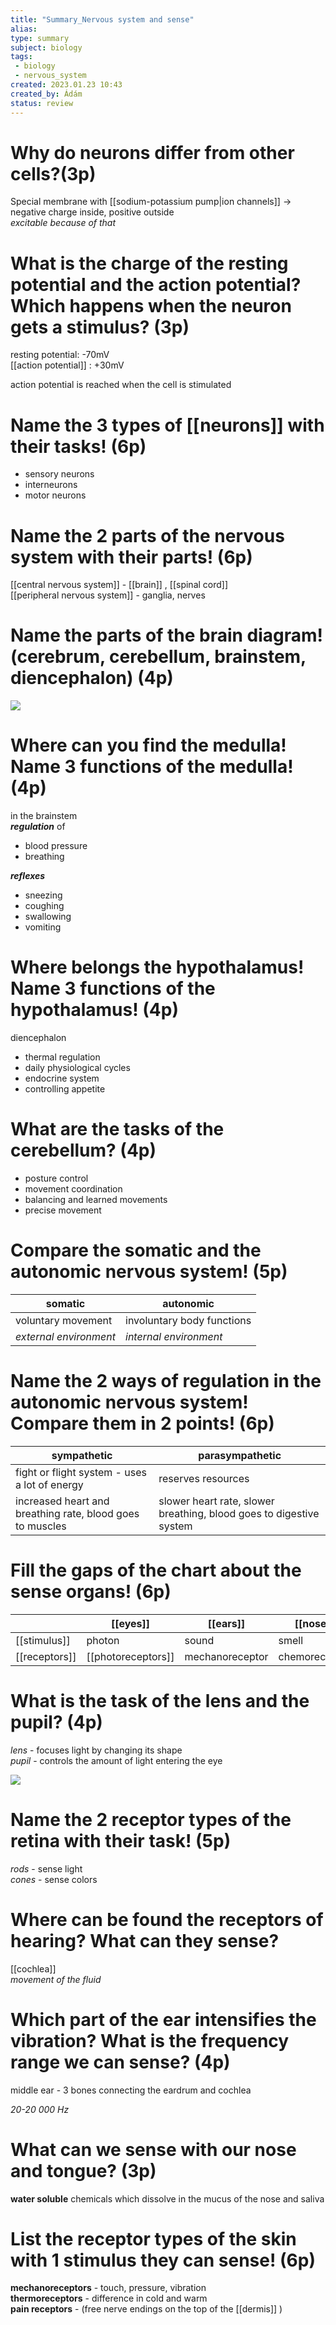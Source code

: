 ```yaml
---
title: "Summary_Nervous system and sense"
alias: 
type: summary 
subject: biology
tags:
 - biology
 - nervous_system
created: 2023.01.23 10:43
created_by: Ádám
status: review 
---
```


# Why do neurons differ from other cells?(3p)
Special membrane with [[sodium-potassium pump|ion channels]] → negative charge inside, positive outside<br>
*excitable because of that*

# What is the charge of the resting potential and the action potential? Which happens when the neuron gets a stimulus? (3p)
resting potential: -70mV <br>
[[action potential]] : +30mV 

action potential is reached when the cell is stimulated

# Name the 3 types of [[neurons]] with their tasks! (6p)
- sensory neurons 
- interneurons
- motor neurons 

# Name the 2 parts of the nervous system with their parts! (6p)
[[central nervous system]] - [[brain]] , [[spinal cord]]<br>
[[peripheral nervous system]] - ganglia, nerves

# Name the parts of the brain diagram! (cerebrum, cerebellum, brainstem, diencephalon) (4p)
![](https://lh3.googleusercontent.com/ecvHG381zPKl10jOntJC6bB-mFe_AmXZ7NVE7nrjIcCZ5XhuZZo5MtgxKLt22AR56Z5jsWzs0Xxjttx5Ibzc13KaFpw_bgS5SYAMsFIbLtHCfaxgL-Z2vA0ncVmdREnojpFJ-WLGWYE1eRW8tWPdU_mE5IlfuY9gu7twjOLQdp59dF6suxY8MO5ZYCyuwLlg=s2048)

# Where can you find the medulla! Name 3 functions of the medulla! (4p)
in the brainstem <br>
***regulation*** of
- blood pressure
- breathing 

***reflexes***
- sneezing 
- coughing
- swallowing
- vomiting

# Where belongs the hypothalamus! Name 3 functions of the hypothalamus! (4p)
diencephalon 
- thermal regulation 
- daily physiological cycles
- endocrine system 
- controlling appetite

#  What are the tasks of the cerebellum? (4p)
- posture control 
- movement coordination
- balancing and learned movements
- precise movement 

#  Compare the somatic and the autonomic nervous system! (5p)
| somatic                | autonomic                  |
| ---------------------- | -------------------------- |
| voluntary movement     | involuntary body functions |
| *external environment* | *internal environment*                           |

# Name the 2 ways of regulation in the autonomic nervous system! Compare them in 2 points! (6p)
| sympathetic                                               | parasympathetic                                                     |
| --------------------------------------------------------- | ------------------------------------------------------------------- |
| fight or flight system - uses a lot of energy             | reserves resources                                                  |
| increased heart and breathing rate, blood goes to muscles | slower heart rate, slower breathing, blood goes to digestive system |

# Fill the gaps of the chart about the sense organs! (6p)

|               | [[eyes]]           | [[ears]]        | [[nose]]      | [[tongue]] |
| ------------- | ------------------ | --------------- | ------------- | ---------- |
| [[stimulus]]  | photon             | sound           | smell         | taste      |
| [[receptors]] | [[photoreceptors]] | mechanoreceptor | chemoreceptor | chemoreceptor            |

# What is the task of the lens and the pupil? (4p)
*lens* - focuses light by changing its shape<br>
*pupil* - controls the amount of light entering the eye

![](Pasted%20image%2020230123112604.jpg)

# Name the 2 receptor types of the retina with their task! (5p)
*rods* - sense light<br>
*cones* - sense colors

# Where can be found the receptors of hearing? What can they sense?
[[cochlea]] <br>
*movement of the fluid*

# Which part of the ear intensifies the vibration? What is the frequency range we can sense? (4p)
middle ear - 3 bones connecting the eardrum and cochlea

*20-20 000 Hz*

# What can we sense with our nose and tongue?  (3p)
**water soluble** chemicals which dissolve in the mucus of the nose and saliva

# List the receptor types of the skin with 1 stimulus they can sense! (6p)
**mechanoreceptors** - touch, pressure, vibration <br>
**thermoreceptors** - difference in cold and warm<br>
**pain receptors** - (free nerve endings on the top of the [[dermis]] )
